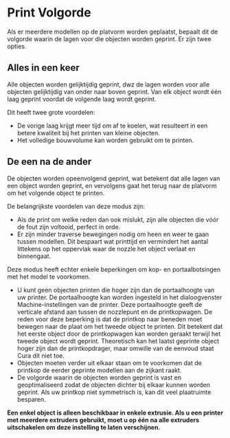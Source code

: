 Print Volgorde
====
Als er meerdere modellen op de platvorm worden geplaatst, bepaalt dit de volgorde waarin de lagen voor die objecten worden geprint. Er zijn twee opties.

Alles in een keer
----
Alle objecten worden gelijktijdig geprint, dwz de lagen worden voor alle objecten gelijktijdig van onder naar boven geprint. Van elk object wordt één laag geprint voordat de volgende laag wordt geprint.

Dit heeft twee grote voordelen:
* De vorige laag krijgt meer tijd om af te koelen, wat resulteert in een betere kwaliteit bij het printen van kleine objecten.
* Het volledige bouwvolume kan worden gebruikt om te printen.

De een na de ander
----
De objecten worden opeenvolgend geprint, wat betekent dat alle lagen van een object worden geprint, en vervolgens gaat het terug naar de platvorm om het volgende object te printen.

De belangrijkste voordelen van deze modus zijn:
* Als de print om welke reden dan ook mislukt, zijn alle objecten die vóór de fout zijn voltooid, perfect in orde.
* Er zijn minder traverse bewegingen nodig om heen en weer te gaan tussen modellen. Dit bespaart wat printtijd en vermindert het aantal littekens op het oppervlak waar de nozzle het object verlaat en binnengaat.

Deze modus heeft echter enkele beperkingen om kop- en portaalbotsingen met het model te voorkomen.
* U kunt geen objecten printen die hoger zijn dan de portaalhoogte van uw printer. De portaalhoogte kan worden ingesteld in het dialoogvenster Machine-instellingen van de printer. Deze portaalhoogte geeft de verticale afstand aan tussen de nozzlepunt en de printkopwagen. De reden voor deze beperking is dat de printkop naar beneden moet bewegen naar de plaat om het tweede object te printen. Dit betekent dat het eerste object door de printkopwagen kan worden geraakt terwijl het tweede object wordt geprint. Theoretisch kan het laatst geprinte object hoger zijn dan de printkopdrager, maar omwille van de eenvoud staat Cura dit niet toe.
* Objecten moeten verder uit elkaar staan ​​om te voorkomen dat de printkop de eerder geprinte modellen aan de zijkant raakt.
* De volgorde waarin de objecten worden geprint is vast en geoptimaliseerd zodat de objecten dichter bij elkaar kunnen worden geprint. Als uw printkop niet symmetrisch is, kan dit veel plaatruimte besparen.

**Een enkel object is alleen beschikbaar in enkele extrusie. Als u een printer met meerdere extruders gebruikt, moet u op één na alle extruders uitschakelen om deze instelling te laten verschijnen.**